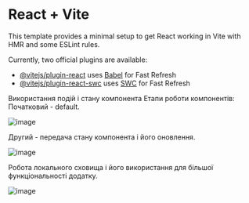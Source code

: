 # React + Vite

This template provides a minimal setup to get React working in Vite with HMR and some ESLint rules.

Currently, two official plugins are available:

- [@vitejs/plugin-react](https://github.com/vitejs/vite-plugin-react/blob/main/packages/plugin-react/README.md) uses [Babel](https://babeljs.io/) for Fast Refresh
- [@vitejs/plugin-react-swc](https://github.com/vitejs/vite-plugin-react-swc) uses [SWC](https://swc.rs/) for Fast Refresh

Використання подій і стану компонента
Етапи роботи компонентів:
Початковий - default.

![image](https://github.com/user-attachments/assets/57666687-f323-401f-b81c-bf4242f25db5)

Другий - передача стану компонента і його оновлення.

![image](https://github.com/user-attachments/assets/31c6e835-1565-4564-b820-4b78a80c2b97)

Робота локального сховища і його використання для більшої функціональності додатку.

![image](https://github.com/user-attachments/assets/18475c1c-4e91-430c-9749-e34ea11d1dc5)
